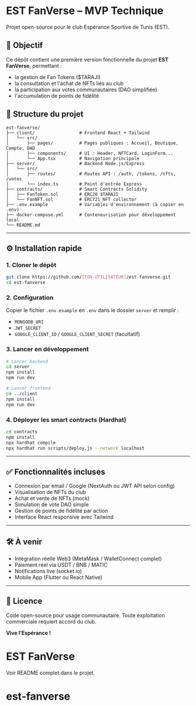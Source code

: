 # EST FanVerse – MVP Technique

Projet open-source pour le club Espérance Sportive de Tunis (EST).

## 🎯 Objectif

Ce dépôt contient une première version fonctionnelle du projet **EST FanVerse**, permettant :
- la gestion de Fan Tokens ($TARAJI)
- la consultation et l'achat de NFTs liés au club
- la participation aux votes communautaires (DAO simplifiée)
- l'accumulation de points de fidélité

## 📁 Structure du projet

```
est-fanverse/
├── client/                 # Frontend React + Tailwind
│   └── src/
│       ├── pages/          # Pages publiques : Accueil, Boutique, Compte, DAO
│       ├── components/     # UI : Header, NFTCard, LoginForm...
│       └── App.tsx         # Navigation principale
├── server/                 # Backend Node.js/Express
│   └── src/
│       ├── routes/         # Routes API : /auth, /tokens, /nfts, /votes
│       └── index.ts        # Point d'entrée Express
├── contracts/              # Smart Contracts Solidity
│   ├── FanToken.sol        # ERC20 $TARAJI
│   └── FanNFT.sol          # ERC721 NFT collector
├── .env.example            # Variables d'environnement (à copier en .env)
├── docker-compose.yml      # Conteneurisation pour développement local
└── README.md
```

---

## ⚙️ Installation rapide

### 1. Cloner le dépôt
```bash
git clone https://github.com/[TON-UTILISATEUR]/est-fanverse.git
cd est-fanverse
```

### 2. Configuration
Copier le fichier `.env.example` en `.env` dans le dossier `server` et remplir :
- `MONGODB_URI`
- `JWT_SECRET`
- `GOOGLE_CLIENT_ID` / `GOOGLE_CLIENT_SECRET` (facultatif)

### 3. Lancer en développement
```bash
# Lancer backend
cd server
npm install
npm run dev

# Lancer frontend
cd ../client
npm install
npm run dev
```

### 4. Déployer les smart contracts (Hardhat)
```bash
cd contracts
npm install
npx hardhat compile
npx hardhat run scripts/deploy.js --network localhost
```

---

## ✅ Fonctionnalités incluses
- Connexion par email / Google (NextAuth ou JWT API selon config)
- Visualisation de NFTs du club
- Achat et vente de NFTs (mock)
- Simulation de vote DAO simple
- Gestion de points de fidélité par action
- Interface React responsive avec Tailwind

---

## 🛠️ À venir
- Intégration réelle Web3 (MetaMask / WalletConnect complet)
- Paiement réel via USDT / BNB / MATIC
- Notifications live (socket.io)
- Mobile App (Flutter ou React Native)

---

## 📄 Licence
Code open-source pour usage communautaire. Toute exploitation commerciale requiert accord du club.

**Vive l’Espérance !**
# EST FanVerse
Voir README complet dans le projet.
# est-fanverse
